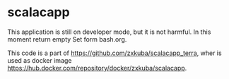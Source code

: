 # scalacapp
This application is still on developer mode, but it is not harmful. In this moment return empty Set form bash.org.

This code is a part of https://github.com/zxkuba/scalacapp_terra, wher is used as docker image https://hub.docker.com/repository/docker/zxkuba/scalacapp.
